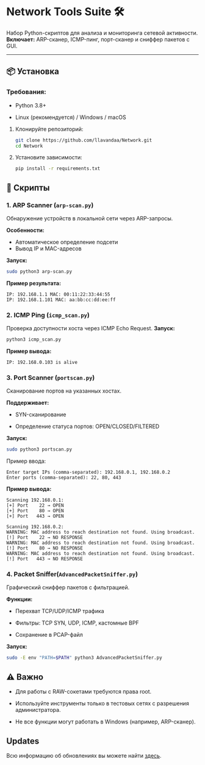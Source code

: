 # Network Tools Suite 🛠️

Набор Python-скриптов для анализа и мониторинга сетевой активности.  
**Включает:** ARP-сканер, ICMP-пинг, порт-сканер и сниффер пакетов с GUI.

---

## 📦 Установка

### Требования:

- Python 3.8+
  
- Linux (рекомендуется) / Windows / macOS

1. Клонируйте репозиторий:
   
   ```bash
   git clone https://github.com/llavandaa/Network.git
   cd Network
   ```
   
2. Установите зависимости:
   
   ```bash
   pip install -r requirements.txt
   ```
   
## 🚀 Скрипты

### 1. ARP Scanner (```arp-scan.py```)
   
   Обнаружение устройств в локальной сети через ARP-запросы.
   
   **Особенности:**
   
   - Автоматическое определение подсети
   - Вывод IP и MAC-адресов

   **Запуск:**
   
   ```bash
   sudo python3 arp-scan.py
   ```

   **Пример результата:**
   
   ```
   IP: 192.168.1.1 MAC: 00:11:22:33:44:55
   IP: 192.168.1.101 MAC: aa:bb:cc:dd:ee:ff
   ```
   
### 2. ICMP Ping (```icmp_scan.py```)

   Проверка доступности хоста через ICMP Echo Request.
   **Запуск:**
   
   ```bash
   python3 icmp_scan.py
   ```

   **Пример вывода:**
   
   ```
   IP: 192.168.0.103 is alive
   ```
   
### 3. Port Scanner (```portscan.py```)

   Сканирование портов на указанных хостах.
   
   **Поддерживает:**

   - SYN-сканирование

   - Определение статуса портов: OPEN/CLOSED/FILTERED

   **Запуск:**
   
   ```bash
   sudo python3 portscan.py
   ```
   
   Пример ввода:
   
   ```
   Enter target IPs (comma-separated): 192.168.0.1, 192.168.0.2
   Enter ports (comma-separated): 22, 80, 443
   ```

   **Пример вывода:**
   
   ```
   Scanning 192.168.0.1:
   [+] Port    22 → OPEN
   [+] Port    80 → OPEN
   [+] Port   443 → OPEN

   Scanning 192.168.0.2:
   WARNING: MAC address to reach destination not found. Using broadcast.
   [!] Port    22 → NO RESPONSE
   WARNING: MAC address to reach destination not found. Using broadcast.
   [!] Port    80 → NO RESPONSE
   WARNING: MAC address to reach destination not found. Using broadcast.
   [!] Port   443 → NO RESPONSE
   ```
   
### 4. Packet Sniffer(```AdvancedPacketSniffer.py```)
   
   Графический сниффер пакетов с фильтрацией.
   
   **Функции:**
   
   - Перехват TCP/UDP/ICMP трафика
     
   - Фильтры: TCP SYN, UDP, ICMP, кастомные BPF
     
   - Сохранение в PCAP-файл

   **Запуск:**
   
   ```bash
   sudo -E env "PATH=$PATH" python3 AdvancedPacketSniffer.py
   ```

   
   
## ⚠️ Важно

- Для работы с RAW-сокетами требуются права root.
  
- Используйте инструменты только в тестовых сетях с разрешения администратора.
  
- Не все функции могут работать в Windows (например, ARP-сканер).


## Updates

Всю информацию об обновлениях вы можете найти [здесь](https://github.com/llavandaa/Network/blob/main/Updates.md).